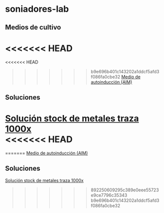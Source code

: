# soniadores-lab

## Medios de cultivo

<<<<<<< HEAD
=======
<<<<<<< HEAD
>>>>>>> b9e696b401c143202a1ddcf5afd3f086fa0cbe32
[Medio de autoinducción (AIM)](Media/Autoinduction_media-AIM.md)  

## Soluciones

[Solución stock de metales traza 1000x](Solutions/Trace_metals_stock_solution_1000x.md)  
<<<<<<< HEAD
=======
=======
[Medio de autoinducción (AIM)](./Protocolos/Autoinduction-media_AIM.md)  

## Soluciones

[Solución stock de metales traza 1000x](Protocolos/Trace-metals-stock-solution-1000x.md)  
>>>>>>> 892250609295c389e0eee55723e9ce7796c35343
>>>>>>> b9e696b401c143202a1ddcf5afd3f086fa0cbe32
